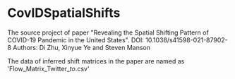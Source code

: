 # CovIDSpatialShifts
The source project of paper "Revealing the Spatial Shifting Pattern of COVID-19 Pandemic in the United States". DOI: 10.1038/s41598-021-87902-8
Authors: Di Zhu, Xinyue Ye and Steven Manson

The data of inferred shift matrices in the paper are named as 'Flow_Matrix_Twitter_<t1>_to_<t2>.csv'
